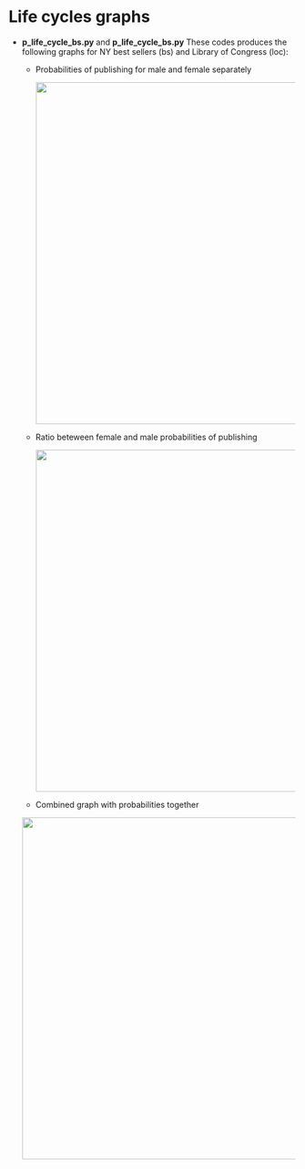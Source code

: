 # Life cycles graphs  

* **p_life_cycle_bs.py** and **p_life_cycle_bs.py** 
  These codes produces the following graphs for NY best sellers (bs) and Library of Congress (loc):
  
  * Probabilities of publishing for male and female separately
     <p align="center">
    <img width="600" src="https://github.com/jordanholbrook/RA_Juhn_authors_project/blob/main/outputs/plots/life_cycles/15y/female/female_prob_pub.png">
    <p>

  * Ratio beteween female and male probabilities of publishing
     <p align="center">
    <img width="600" src="https://github.com/jordanholbrook/RA_Juhn_authors_project/blob/main/outputs/plots/life_cycles/15y/ratio_pub.png">
    <p>

   * Combined graph with probabilities together 
      
    <p align="center">
    <img width="600" src="https://github.com/jordanholbrook/RA_Juhn_authors_project/blob/main/outputs/plots/life_cycles/15y/prob_combined_publication.png">
    <p>

